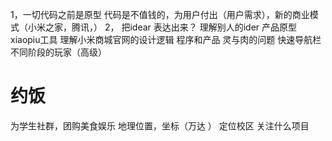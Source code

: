 1，一切代码之前是原型 代码是不值钱的，为用户付出（用户需求），新的商业模式（小米之家，腾讯，）
2， 把idear 表达出来？ 理解别人的ider 产品原型 xiaopiu工具 
理解小米商城官网的设计逻辑
程序和产品 灵与肉的问题
快速导航栏 不同阶段的玩家（高级）

# 约饭
为学生社群，团购美食娱乐
地理位置，坐标（万达 ）
定位校区 关注什么项目